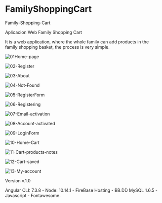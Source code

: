 # FamilyShoppingCart

Family-Shopping-Cart

Aplicacion Web Family Shopping Cart

It is a web application, where the whole family can add products in the family shopping basket, the process is very simple.

![01Home-page](https://res.cloudinary.com/luisfernandez/image/upload/v1563786196/01Home-page_oacgtt.png)

![02-Register](https://res.cloudinary.com/luisfernandez/image/upload/v1563786196/02-Register_z6knoe.png)

![03-About](https://res.cloudinary.com/luisfernandez/image/upload/v1563786197/03-About_xrnzki.png)

![04-Not-Found](https://res.cloudinary.com/luisfernandez/image/upload/v1563786197/04-Not-Found_zoseol.png)

![05-RegisterForm](https://res.cloudinary.com/luisfernandez/image/upload/v1563786195/05-RegisterForm_r9iysr.png)

![06-Registering](https://res.cloudinary.com/luisfernandez/image/upload/v1563786195/06-Registering_fyaldp.png)

![07-Email-activation](https://res.cloudinary.com/luisfernandez/image/upload/v1563786196/07-Email-activation_d0kjpi.png)

![08-Account-activated](https://res.cloudinary.com/luisfernandez/image/upload/v1563786194/08-Account-activated_ll0tel.png)

![09-LoginForm](https://res.cloudinary.com/luisfernandez/image/upload/v1563786195/09-LoginForm_myvw1r.png)

![10-Home-Cart](https://res.cloudinary.com/luisfernandez/image/upload/v1563786197/10-Home-Cart_lbmy9y.png)

![11-Cart-products-notes](https://res.cloudinary.com/luisfernandez/image/upload/v1563786195/11-Cart-products-notes_jqrgwc.png)

![12-Cart-saved](https://res.cloudinary.com/luisfernandez/image/upload/v1563786197/12-Cart-saved_mhsz4t.png)

![13-My-account](https://res.cloudinary.com/luisfernandez/image/upload/v1563786196/13-My-account_lsibcy.png)

Version v.1.0

Angular CLI: 7.3.8 - Node: 10.14.1 - FireBase Hosting - BB.DD MySQL 1.6.5 - Javascript - Fontawesome.

